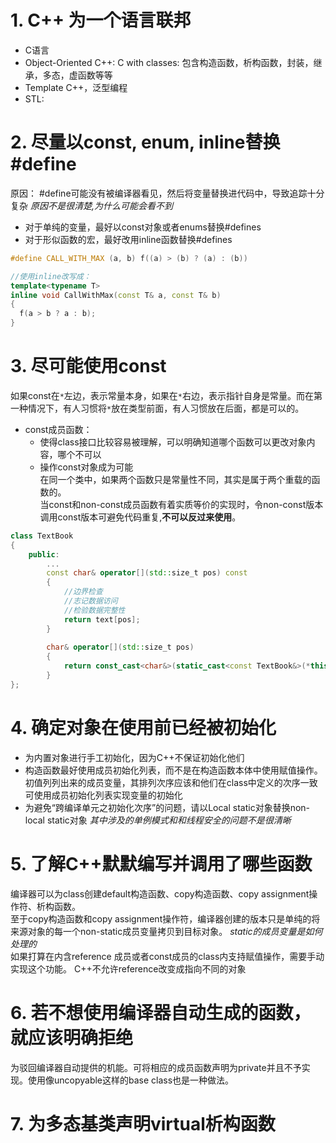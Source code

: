 # 1. C++ 为一个语言联邦
- C语言
- Object-Oriented C++: C with classes: 包含构造函数，析构函数，封装，继承，多态，虚函数等等
- Template C++，泛型编程
- STL: 

# 2. 尽量以const, enum, inline替换#define
原因： #define可能没有被编译器看见，然后将变量替换进代码中，导致追踪十分复杂 *原因不是很清楚,为什么可能会看不到*
- 对于单纯的变量，最好以const对象或者enums替换#defines
- 对于形似函数的宏，最好改用inline函数替换#defines
```C++
#define CALL_WITH_MAX (a, b) f((a) > (b) ? (a) : (b))

//使用inline改写成：
template<typename T>
inline void CallWithMax(const T& a, const T& b)
{
  f(a > b ? a : b);
}
```

# 3. 尽可能使用const 
如果const在`*`左边，表示常量本身，如果在`*`右边，表示指针自身是常量。而在第一种情况下，有人习惯将`*`放在类型前面，有人习惯放在后面，都是可以的。  
- const成员函数：
  - 使得class接口比较容易被理解，可以明确知道哪个函数可以更改对象内容，哪个不可以
  - 操作const对象成为可能  
在同一个类中，如果两个函数只是常量性不同，其实是属于两个重载的函数的。  
当const和non-const成员函数有着实质等价的实现时，令non-const版本调用const版本可避免代码重复,**不可以反过来使用**。
```C++
class TextBook
{
    public:
    	...
        const char& operator[](std::size_t pos) const
        {
            //边界检查
            //志记数据访问
            //检验数据完整性
            return text[pos];
        }
    
    	char& operator[](std::size_t pos)
        {
            return const_cast<char&>(static_cast<const TextBook&>(*this)[pos]);
        }
};
```

# 4. 确定对象在使用前已经被初始化
- 为内置对象进行手工初始化，因为C++不保证初始化他们
- 构造函数最好使用成员初始化列表，而不是在构造函数本体中使用赋值操作。初值列列出来的成员变量，其排列次序应该和他们在class中定义的次序一致
可使用成员初始化列表实现变量的初始化
- 为避免“跨编译单元之初始化次序”的问题，请以Local static对象替换non-local static对象   *其中涉及的单例模式和和线程安全的问题不是很清晰*

# 5. 了解C++默默编写并调用了哪些函数
编译器可以为class创建default构造函数、copy构造函数、copy assignment操作符、析构函数。  
至于copy构造函数和copy assignment操作符，编译器创建的版本只是单纯的将来源对象的每一个non-static成员变量拷贝到目标对象。 *static的成员变量是如何处理的*  
如果打算在内含reference 成员或者const成员的class内支持赋值操作，需要手动实现这个功能。   C++不允许reference改变成指向不同的对象

# 6. 若不想使用编译器自动生成的函数，就应该明确拒绝
为驳回编译器自动提供的机能。可将相应的成员函数声明为private并且不予实现。使用像uncopyable这样的base class也是一种做法。

# 7. 为多态基类声明virtual析构函数





